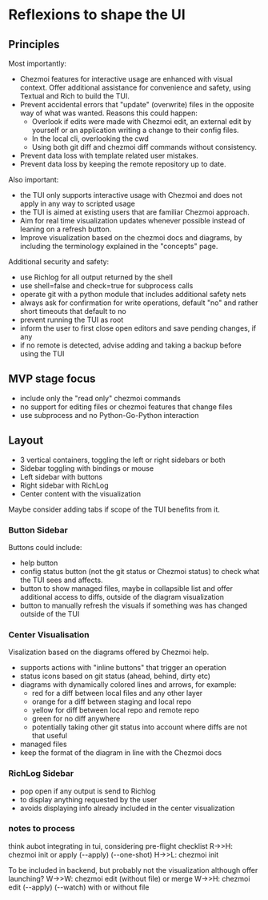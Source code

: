 # Reflexions to shape the UI

## Principles

Most importantly:

- Chezmoi features for interactive usage are enhanced with visual context. Offer additional assistance for convenience and safety, using Textual and Rich to build the TUI.
- Prevent accidental errors that "update" (overwrite) files in the opposite way of what was wanted. Reasons this could happen:
    - Overlook if edits were made with Chezmoi edit, an external edit by yourself or an application writing a change to their config files.
    - In the local cli, overlooking the cwd
    - Using both git diff and chezmoi diff commands without consistency.
- Prevent data loss with template related user mistakes.
- Prevent data loss by keeping the remote repository up to date.

Also important:

- the TUI only supports interactive usage with Chezmoi and does not apply in any way to scripted usage
- the TUI is aimed at existing users that are familiar Chezmoi approach.
- Aim for real time visualization updates whenever possible instead of leaning on a refresh button.
- Improve visualization based on the chezmoi docs and diagrams, by including the terminology explained in the "concepts" page.

Additional security and safety:

- use Richlog for all output returned by the shell
- use shell=false and check=true for subprocess calls
- operate git with a python module that includes additional safety nets
- always ask for confirmation for write operations, default "no" and rather short timeouts that default to no
- prevent running the TUI as root
- inform the user to first close open editors and save pending changes, if any
- if no remote is detected, advise adding and taking a backup before using the TUI

## MVP stage focus
- include only the "read only" chezmoi commands
- no support for editing files or chezmoi features that change files
- use subprocess and no Python-Go-Python interaction

## Layout

- 3 vertical containers, toggling the left or right sidebars or both
- Sidebar toggling with bindings or mouse
- Left sidebar with buttons
- Right sidebar with RichLog
- Center content with the visualization

Maybe consider adding tabs if scope of the TUI benefits from it.

### Button Sidebar

Buttons could include:

- help button
- config status button (not the git status or Chezmoi status) to check what the TUI sees and affects.
- button to show managed files, maybe in collapsible list and offer additional access to diffs, outside of the diagram visualization
- button to manually refresh the visuals if something was has changed outside of the TUI

### Center Visualisation

Visalization based on the diagrams offered by Chezmoi help.

- supports actions with "inline buttons" that trigger an operation
- status icons based on git status (ahead, behind, dirty etc)
- diagrams with dynamically colored lines and arrows, for example:
    - red for a diff between local files and any other layer
    - orange for a diff between staging and local repo
    - yellow for diff between local repo and remote repo
    - green for no diff anywhere
    - potentially taking other git status into account where diffs are not that useful
- managed files
- keep the format of the diagram in line with the Chezmoi docs

### RichLog Sidebar

- pop open if any output is send to Richlog
- to display anything requested by the user
- avoids displaying info already included in the center visualization

### notes to process

think aubot integrating in tui, considering pre-flight checklist
    R->>H: chezmoi init or apply (--apply) (--one-shot) <dotfiles-repo-url>
    H->>L: chezmoi init

To be included in backend, but probably not the visualization although offer launching?
    W->>W: chezmoi edit (without file) or merge <file>
    W->>H: chezmoi edit (--apply) (--watch) with or without file




